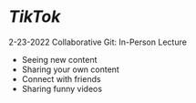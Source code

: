 
# *TikTok*
2-23-2022 Collaborative Git: In-Person Lecture
- Seeing new content
- Sharing your own content  
- Connect with friends
- Sharing funny videos 
